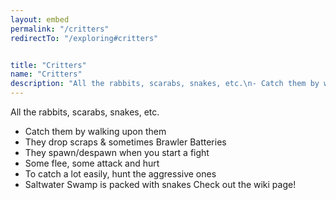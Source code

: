 ```yaml
---
layout: embed
permalink: "/critters"
redirectTo: "/exploring#critters"


title: "Critters"
name: "Critters"
description: "All the rabbits, scarabs, snakes, etc.\n- Catch them by walking upon them\n- They drop scraps & sometimes Brawler Batteries\n- They spawn/despawn when you start a fight\n- Some flee, some attack and hurt\n- To catch a lot easily, hunt the aggressive ones\n- Saltwater Swamp is packed with snakes\nCheck out the wiki page!"
---
```

All the rabbits, scarabs, snakes, etc.
- Catch them by walking upon them
- They drop scraps & sometimes Brawler Batteries
- They spawn/despawn when you start a fight
- Some flee, some attack and hurt
- To catch a lot easily, hunt the aggressive ones
- Saltwater Swamp is packed with snakes
Check out the wiki page!
